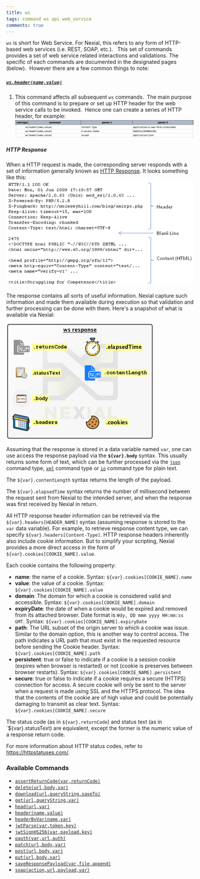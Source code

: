 ```yaml
---
title: ws
tags: command ws api web_service
comments: true
---
```



`ws` is short for Web Service.  For Nexial, this refers to any form of HTTP-based web services (i.e. REST, SOAP, etc.).  
This set of commands provides a set of web service related interactions and validations.  The specific of each 
commands are documented in the designated pages (below).  However there are a few common things to note:

##### [`ws.header(name,value)`](header) 
1. This command affects all subsequent `ws` commands.  The main purpose of this command is to prepare or set up 
   HTTP header for the web service calls to be invoked.  Hence one can create a series of HTTP header, for example:  
   ![](./image/index_01.png)

##### HTTP Response
When a HTTP request is made, the corresponding server responds with a set of information generally known as 
<a href="https://www.w3.org/Protocols/rfc2616/rfc2616-sec6.html" class="external-link" target="_nexial_external">HTTP Response</a>.  It looks
something like this:<br/>
![response](image/index_02.png)

The response contains all sorts of useful information.  Nexial capture such information and made them available during
execution so that validation and further processing can be done with them.  Here's a snapshot of what is available
via Nexial:<br/>

![](image/index_03.png)

Assuming that the response is stored in a data variable named `var`, one can use access the response payload via the
**`${var}.body`** syntax.  This usually returns some form of text, which can be further processed via the 
[`json`](../json/index) command type, [`xml`](../xml/index) command type or [`io`](../io/index) command type for plain
text.

The `${var}.contentLength` syntax returns the length of the payload.

The `${var}.elapsedTime` syntax returns the number of millisecond between the request sent from Nexial to the intended
server, and when the response was first received by Nexial in return.

All HTTP response header information can be retrieved via the `${var}.headers[HEADER_NAME]` syntax (assuming response
is stored to the `var` data variable).  For example, to retrieve response content type, we can specify
`${var}.headers[Content-Type]`.  HTTP response headers inherently also include cookie information.  But to simplify
your scripting, Nexial provides a more direct access in the form of `${var}.cookies[COOKIE_NAME].value`.

Each cookie contains the following property:
- **name**: the name of a cookie.  Syntax: `${var}.cookies[COOKIE_NAME].name`
- **value**: the value of a cookie.  Syntax: `${var}.cookies[COOKIE_NAME].value`
- **domain**: The domain for which a cookie is considered valid and accessible. Syntax: `${var}.cookies[COOKIE_NAME].domain`
- **expiryDate**: the date of when a cookie would be expired and removed from its attached browser.  Date format is
	 `Wdy, DD mmm yyyy HH:mm:ss GMT`.  Syntax: `${var}.cookies[COOKIE_NAME].expiryDate`
- **path**: The URL subset of the origin server to which a cookie was issue.  Similar to the domain option, this is 
  another way to control access.  The path indicates a URL path that must exist in the requested resource before 
  sending the Cookie header. Syntax: `${var}.cookies[COOKIE_NAME].path`
- **persistent**: true or false to indicate if a cookie is a session cookie (expires when browser is restarted) or not
  (cookie is preserves between browser restarts).  Syntax: `${var}.cookies[COOKIE_NAME].persistent`
- **secure**: true or false to indicate if a cookie requires a secure (HTTPS) connection for access.  A secure cookie 
  will only be sent to the server when a request is made using SSL and the HTTPS protocol. The idea that the contents 
  of the cookie are of high value and could be potentially damaging to transmit as clear text.  Syntax: 
  `${var}.cookies[COOKIE_NAME].secure`

The status code (as in `${var}.returnCode`) and status text (as in `${var}.statusText) are equivalent, except the former
is the numeric value of a response return code. 

For more information about HTTP status codes, refer to
<a href="https://httpstatuses.com/" class="external-link" target="_nexial_external">https://httpstatuses.com/</a>.  


### Available Commands
- [`assertReturnCode(var,returnCode)`](assertReturnCode(var,returnCode))
- [`delete(url,body,var)`](delete(url,body,var))
- [`download(url,queryString,saveTo)`](download(url,queryString,saveTo))
- [`get(url,queryString,var)`](get(url,queryString,var))
- [`head(url,var)`](head(url,var))
- [`header(name,value)`](header(name,value))
- [`headerByVar(name,var)`](headerByVar(name,var))
- [`jwtParse(var,token,key)`](jwtParse(var,token,key))
- [`jwtSignHS256(var,payload,key)`](jwtSignHS256(var,payload,key))
- [`oauth(var,url,auth)`](oauth(var,url,auth))
- [`patch(url,body,var)`](patch(url,body,var))
- [`post(url,body,var)`](post(url,body,var))
- [`put(url,body,var)`](put(url,body,var))
- [`saveResponsePayload(var,file,append)`](saveResponsePayload(var,file,append))
- [`soap(action,url,payload,var)`](soap(action,url,payload,var))
